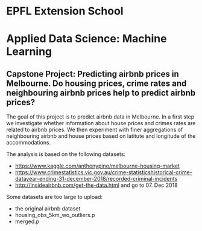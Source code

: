 # EPFL Extension School 
# Applied Data Science: Machine Learning

##  Capstone Project: Predicting airbnb prices in Melbourne. Do housing prices, crime rates and neighbouring airbnb prices help to predict airbnb prices?

The goal of this project is to predict airbnb data in Melbourne. In a first step we investigate whether information about house prices and crimes rates are related to airbnb prices. We then experiment with finer aggregations of neighbouring airbnb and house prices based on latitute and longitude of the accommodations. 

The analysis is based on the following datasets:

- https://www.kaggle.com/anthonypino/melbourne-housing-market
- https://www.crimestatistics.vic.gov.au/crime-statisticshistorical-crime-datayear-ending-31-december-2018/recorded-criminal-incidents
- http://insideairbnb.com/get-the-data.html and go to 07. Dec 2018

Some datasets are too large to upload:
- the original airbnb dataset
- housing_obs_5km_wo_outliers.p
- merged.p


